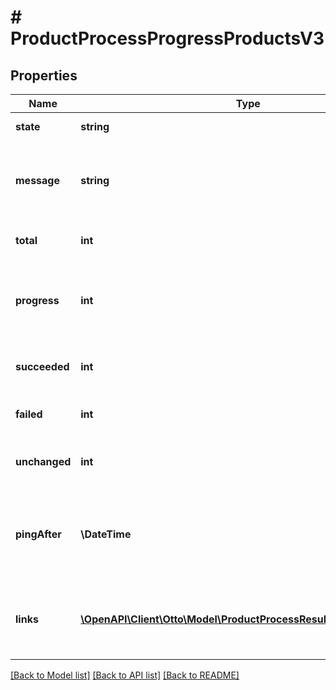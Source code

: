 # # ProductProcessProgressProductsV3

## Properties

Name | Type | Description | Notes
------------ | ------------- | ------------- | -------------
**state** | **string** | the current state of the process | [optional]
**message** | **string** | a human-readable message describing the current state of the process | [optional]
**total** | **int** | the total work to complete for this process | [optional]
**progress** | **int** | the fraction of work that is already completed, as compared to the total work | [optional]
**succeeded** | **int** | the number of successfully processed variations | [optional]
**failed** | **int** | the number of failed processed variations | [optional]
**unchanged** | **int** | the number of unchanged and not processed variations | [optional]
**pingAfter** | **\DateTime** | recommendation when to poll this resource again to receive a meaningful update - ISO8601 date | [optional]
**links** | [**\OpenAPI\Client\Otto\Model\ProductProcessResultLinkProductsV3[]**](ProductProcessResultLinkProductsV3.md) | a list of links that can be used to access detailed information about the process result | [optional]

[[Back to Model list]](../../README.md#models) [[Back to API list]](../../README.md#endpoints) [[Back to README]](../../README.md)
